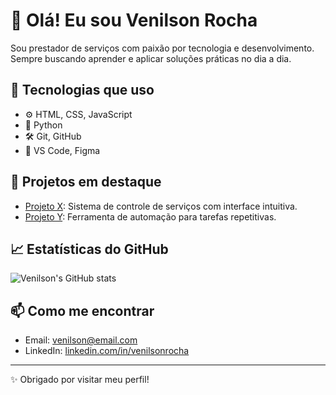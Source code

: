 # 👋 Olá! Eu sou Venilson Rocha

Sou prestador de serviços com paixão por tecnologia e desenvolvimento. Sempre buscando aprender e aplicar soluções práticas no dia a dia.

## 🚀 Tecnologias que uso
- ⚙️ HTML, CSS, JavaScript
- 🐍 Python
- 🛠️ Git, GitHub
- 🧰 VS Code, Figma

## 📌 Projetos em destaque
- [Projeto X](https://github.com/seuusuario/projeto-x): Sistema de controle de serviços com interface intuitiva.
- [Projeto Y](https://github.com/seuusuario/projeto-y): Ferramenta de automação para tarefas repetitivas.

## 📈 Estatísticas do GitHub
![Venilson's GitHub stats](https://github-readme-stats.vercel.app/api?username=seuusuario&show_icons=true&theme=radical)

## 📫 Como me encontrar
- Email: venilson@email.com
- LinkedIn: [linkedin.com/in/venilsonrocha](https://linkedin.com/in/venilsonrocha)

---

✨ Obrigado por visitar meu perfil!

